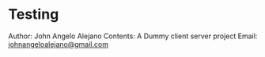 # Testing

Author: John Angelo Alejano
Contents: A Dummy client server project
Email: johnangeloalejano@gmail.com
